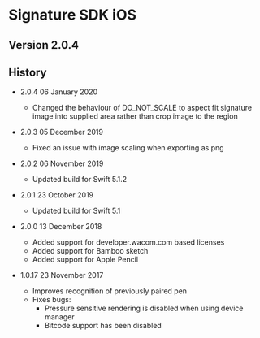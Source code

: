 # Signature SDK iOS

## Version 2.0.4

## History


* 2.0.4 06 January 2020
  * Changed the behaviour of DO_NOT_SCALE to aspect fit signature image into supplied
    area rather than crop image to the region

* 2.0.3 05 December 2019
  * Fixed an issue with image scaling when exporting as png
  
* 2.0.2  06 November 2019
  * Updated build for Swift 5.1.2

* 2.0.1  23 October 2019
  * Updated build for Swift 5.1

* 2.0.0  13 December 2018
  * Added support for developer.wacom.com based licenses
  * Added support for Bamboo sketch
  * Added support for Apple Pencil
   
* 1.0.17 23 November 2017

  * Improves recognition of previously paired pen
  * Fixes bugs:
    * Pressure sensitive rendering is disabled when using device manager
    * Bitcode support has been disabled
  

 
